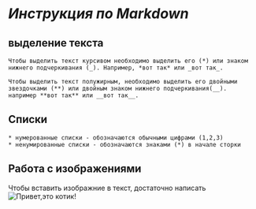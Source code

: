 # **_Инструкция по Markdown_**

## выделение текста

    Чтобы выделить текст курсивом необходимо выделить его (*) или знаком нижнего подчеркивания (_). Например, *вот так* или _вот так_.

    Чтобы выделить текст полужирным, необходимо выделить его двойными звездочками (**) или двойным знаком нижнего подчеркивания(__).
    например **вот так** или __вот так__. 

## Cписки

    * нумерованные списки - обозначаются обычными цифрами (1,2,3)
    * ненумированные списки - обозначаются знаками (*) в начале сторки 


## Работа с изображениями

   Чтобы вставить изображние в текст, достаточно написать ![Привет,это котик!](Cat.jpg )
##

